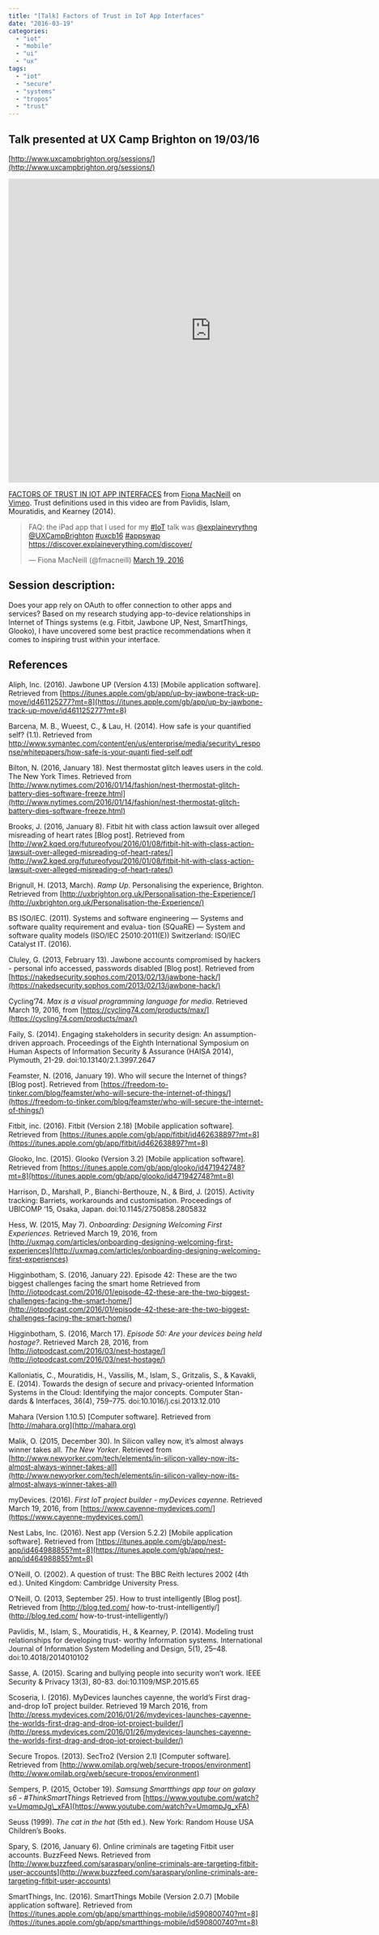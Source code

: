 ```yaml
---
title: "[Talk] Factors of Trust in IoT App Interfaces"
date: "2016-03-19"
categories: 
  - "iot"
  - "mobile"
  - "ui"
  - "ux"
tags: 
  - "iot"
  - "secure"
  - "systems"
  - "tropos"
  - "trust"
---
```


## Talk presented at UX Camp Brighton on 19/03/16 
[http://www.uxcampbrighton.org/sessions/](http://www.uxcampbrighton.org/sessions/)

<iframe src="https://player.vimeo.com/video/160628235" width="800" height="600" frameborder="0" allowfullscreen="allowfullscreen"></iframe>

 [FACTORS OF TRUST IN IOT APP INTERFACES](https://vimeo.com/160628235) from [Fiona MacNeill](https://vimeo.com/user10479357) on [Vimeo](https://vimeo.com). Trust definitions used in this video are from Pavlidis, Islam, Mouratidis, and Kearney (2014).

<blockquote class="twitter-tweet" data-cards="hidden" data-lang="en"><p dir="ltr" lang="en">FAQ: the iPad app that I used for my <a href="https://twitter.com/hashtag/IoT?src=hash">#IoT</a> talk was <a href="https://twitter.com/explainevrythng">@explainevrythng</a> <a href="https://twitter.com/UXCampBrighton">@UXCampBrighton</a> <a href="https://twitter.com/hashtag/uxcb16?src=hash">#uxcb16</a> <a href="https://twitter.com/hashtag/appswap?src=hash">#appswap https://discover.explaineverything.com/discover/</a></p>— Fiona MacNeill (@fmacneill) <a href="https://twitter.com/fmacneill/status/711174306609434625">March 19, 2016</a></blockquote>
<script src="//platform.twitter.com/widgets.js" async charset="utf-8"></script>

## Session description:
 
Does your app rely on OAuth to offer connection to other apps and services? Based on my research studying app-to-device relationships in Internet of Things systems (e.g. Fitbit, Jawbone UP, Nest, SmartThings, Glooko), I have uncovered some best practice recommendations when it comes to inspiring trust within your interface. 

## References

Aliph, Inc. (2016). Jawbone UP (Version 4.13) \[Mobile application software\]. Retrieved from [https://itunes.apple.com/gb/app/up-by-jawbone-track-up-move/id461125277?mt=8](https://itunes.apple.com/gb/app/up-by-jawbone-track-up-move/id461125277?mt=8) 

Barcena, M. B., Wueest, C., & Lau, H. (2014). How safe is your quantified self? (1.1). Retrieved from [http://www.symantec.com/content/en/us/enterprise/media/security\_response/whitepapers/how-safe-is-your-quanti fied-self.pdf](http://www.symantec.com/content/en/us/enterprise/media/security_response/whitepapers/how-safe-is-your-quantified-self.pdf) 

Bilton, N. (2016, January 18). Nest thermostat glitch leaves users in the cold. The New York Times. Retrieved from [http://www.nytimes.com/2016/01/14/fashion/nest-thermostat-glitch-battery-dies-software-freeze.html](http://www.nytimes.com/2016/01/14/fashion/nest-thermostat-glitch-battery-dies-software-freeze.html) 

Brooks, J. (2016, January 8). Fitbit hit with class action lawsuit over alleged misreading of heart rates \[Blog post\]. Retrieved from [http://ww2.kqed.org/futureofyou/2016/01/08/fitbit-hit-with-class-action-lawsuit-over-alleged-misreading-of-heart-rates/](http://ww2.kqed.org/futureofyou/2016/01/08/fitbit-hit-with-class-action-lawsuit-over-alleged-misreading-of-heart-rates/) 

Brignull, H. (2013, March). _Ramp Up_. Personalising the experience, Brighton. Retrieved from [http://uxbrighton.org.uk/Personalisation-the-Experience/](http://uxbrighton.org.uk/Personalisation-the-Experience/) 

BS ISO/IEC. (2011). Systems and software engineering — Systems and software quality requirement and evalua- tion (SQuaRE) — System and software quality models (ISO/IEC 25010:2011(E)) Switzerland: ISO/IEC Catalyst IT. (2016). 

Cluley, G. (2013, February 13). Jawbone accounts compromised by hackers - personal info accessed, passwords disabled \[Blog post\]. Retrieved from [https://nakedsecurity.sophos.com/2013/02/13/jawbone-hack/](https://nakedsecurity.sophos.com/2013/02/13/jawbone-hack/) 

Cycling’74. _Max is a visual programming language for media_. Retrieved March 19, 2016, from [https://cycling74.com/products/max/](https://cycling74.com/products/max/) 

Faily, S. (2014). Engaging stakeholders in security design: An assumption-driven approach. Proceedings of the Eighth International Symposium on Human Aspects of Information Security & Assurance (HAISA 2014), Plymouth, 21-29. doi:10.13140/2.1.3997.2647 

Feamster, N. (2016, January 19). Who will secure the Internet of things? \[Blog post\]. Retrieved from [https://freedom-to-tinker.com/blog/feamster/who-will-secure-the-internet-of-things/](https://freedom-to-tinker.com/blog/feamster/who-will-secure-the-internet-of-things/) 

Fitbit, inc. (2016). Fitbit (Version 2.18) \[Mobile application software\]. Retrieved from [https://itunes.apple.com/gb/app/fitbit/id462638897?mt=8](https://itunes.apple.com/gb/app/fitbit/id462638897?mt=8) 

Glooko, Inc. (2015). Glooko (Version 3.2) \[Mobile application software\]. Retrieved from [https://itunes.apple.com/gb/app/glooko/id471942748?mt=8](https://itunes.apple.com/gb/app/glooko/id471942748?mt=8) 

Harrison, D., Marshall, P., Bianchi-Berthouze, N., & Bird, J. (2015). Activity tracking: Barriets, workarounds and customisation. Proceedings of UBICOMP ‘15, Osaka, Japan. doi:10.1145/2750858.2805832 

Hess, W. (2015, May 7). _Onboarding: Designing Welcoming First Experiences_. Retrieved March 19, 2016, from [http://uxmag.com/articles/onboarding-designing-welcoming-first-experiences](http://uxmag.com/articles/onboarding-designing-welcoming-first-experiences) 

Higginbotham, S. (2016, January 22). Episode 42: These are the two biggest challenges facing the smart home Retrieved from [http://iotpodcast.com/2016/01/episode-42-these-are-the-two-biggest-challenges-facing-the-smart-home/](http://iotpodcast.com/2016/01/episode-42-these-are-the-two-biggest-challenges-facing-the-smart-home/) 

Higginbotham, S. (2016, March 17). _Episode 50: Are your devices being held hostage?_. Retrieved March 28, 2016, from [http://iotpodcast.com/2016/03/nest-hostage/](http://iotpodcast.com/2016/03/nest-hostage/) 

Kalloniatis, C., Mouratidis, H., Vassilis, M., Islam, S., Gritzalis, S., & Kavakli, E. (2014). Towards the design of secure and privacy-oriented Information Systems in the Cloud: Identifying the major concepts. Computer Stan- dards & Interfaces, 36(4), 759–775. doi:10.1016/j.csi.2013.12.010 

Mahara (Version 1.10.5) \[Computer software\]. Retrieved from [http://mahara.org](http://mahara.org) 

Malik, O. (2015, December 30). In Silicon valley now, it’s almost always winner takes all. _The New Yorker_. Retrieved from [http://www.newyorker.com/tech/elements/in-silicon-valley-now-its-almost-always-winner-takes-all](http://www.newyorker.com/tech/elements/in-silicon-valley-now-its-almost-always-winner-takes-all) 

myDevices. (2016). _First IoT project builder - myDevices cayenne_. Retrieved March 19, 2016, from [https://www.cayenne-mydevices.com/](https://www.cayenne-mydevices.com/) 

Nest Labs, Inc. (2016). Nest app (Version 5.2.2) \[Mobile application software\]. Retrieved from [https://itunes.apple.com/gb/app/nest-app/id464988855?mt=8](https://itunes.apple.com/gb/app/nest-app/id464988855?mt=8) 

O’Neill, O. (2002). A question of trust: The BBC Reith lectures 2002 (4th ed.). United Kingdom: Cambridge University Press. 

O’Neill, O. (2013, September 25). How to trust intelligently \[Blog post\]. Retrieved from [http://blog.ted.com/ how-to-trust-intelligently/](http://blog.ted.com/ how-to-trust-intelligently/)

Pavlidis, M., Islam, S., Mouratidis, H., & Kearney, P. (2014). Modeling trust relationships for developing trust- worthy Information systems. International Journal of Information System Modelling and Design, 5(1), 25–48. doi:10.4018/2014010102 

Sasse, A. (2015). Scaring and bullying people into security won’t work. IEEE Security & Privacy 13(3), 80-83. doi:10.1109/MSP.2015.65 

Scoseria, I. (2016). MyDevices launches cayenne, the world’s First drag-and-drop IoT project builder. Retrieved 19 March 2016, from [http://press.mydevices.com/2016/01/26/mydevices-launches-cayenne-the-worlds-first-drag-and-drop-iot-project-builder/](http://press.mydevices.com/2016/01/26/mydevices-launches-cayenne-the-worlds-first-drag-and-drop-iot-project-builder/) 

Secure Tropos. (2013). SecTro2 (Version 2.1) \[Computer software\]. Retrieved from [http://www.omilab.org/web/secure-tropos/environment](http://www.omilab.org/web/secure-tropos/environment) 

Sempers, P. (2015, October 19). _Samsung Smartthings app tour on galaxy s6 - #ThinkSmartThings_ Retrieved from [https://www.youtube.com/watch?v=UmqmpJg\_xFA](https://www.youtube.com/watch?v=UmqmpJg_xFA) 

Seuss (1999). _The cat in the hat_ (5th ed.). New York: Random House USA Children’s Books. 

Spary, S. (2016, January 6). Online criminals are tageting Fitbit user accounts. BuzzFeed News. Retrieved from [http://www.buzzfeed.com/saraspary/online-criminals-are-targeting-fitbit-user-accounts](http://www.buzzfeed.com/saraspary/online-criminals-are-targeting-fitbit-user-accounts) 

SmartThings, Inc. (2016). SmartThings Mobile (Version 2.0.7) \[Mobile application software\]. Retrieved from [https://itunes.apple.com/gb/app/smartthings-mobile/id590800740?mt=8](https://itunes.apple.com/gb/app/smartthings-mobile/id590800740?mt=8)
